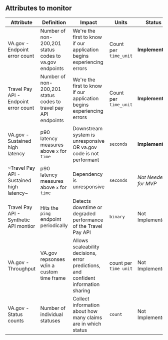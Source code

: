 
## Attributes to monitor
|Attribute|Definition|Impact|Units|Status|
|---------|----------|------|-----|------|
|VA.gov - Endpoint error count|Number of non-200,201 status codes to va.gov endpoints|We're the first to know if our application begins experiencing errors|Count per `time_unit`|**Implemented**|
|Travel Pay API - Endpoint error count|Number of non-200,201 status codes to travel pay API endpoints|We're the first to know if our application begins experiencing errors|Count per `time_unit`|**Implemented**|
|VA.gov - Sustained high latency|p90 latency measures above `x` for `time`|Downstream system is unresponsive OR va.gov code is not performant|`seconds`|**Implemented**|
|~Travel Pay API - Sustained high latency~|p90 latency measures above `x` for `time`|Dependency is unresponsive|`seconds`|*Not Needed for MVP*|
|Travel Pay API - Synthetic API montior|Hits the `ping` endpoint periodically|Detects downtime or degraded performance of the Travel Pay API|`binary`|Not Implemented|
|VA.gov - Throughput|VA.gov repsonses w/in a custom time frame|Allows scaleability decisions, error predictions, and confident information sharing|count per `time unit`|Not Implemented|
|VA.gov - Status counts|Number of individual statuses|Collect information about how many claims are in which status|`count`|Not Implemented|

